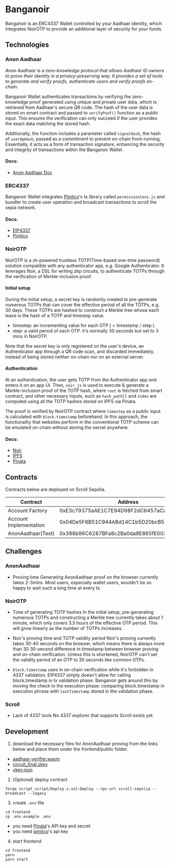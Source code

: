 # Banganoir

Banganoir is an ERC4337 Wallet controlled by your Aadhaar identity, which integrates NoirOTP to provide an additional layer of security for your funds.

## Technologies

### Anon Aadhaar

_Anon Aadhaar is a zero-knowledge protocol that allows Aadhaar ID owners to prove their identity in a privacy-preserving way. It provides a set of tools to generate and verify proofs, authenticate users and verify proofs on-chain._

Banganoir Wallet authenticates transactions by verifying the zero-knowledge proof generated using unique and private user data, which is retrieved from Aadhaar's secure QR code. The hash of the user data is stored on smart contract and passed to `verifyPoof()` function as a public input. This ensures the verification can only succeed if the user provides the exact data matching the stored hash.

Additionally, the function includes a parameter called `signalHash`, the hash of `userOpHash`, passed as a commitment to prevent on-chain front-running. Essentially, it acts as a form of transaction signature, enhancing the security and integrity of transactions within the Banganoir Wallet.

#### Docs:

- [Anon Aadhaar Doc](https://github.com/anon-aadhaar/anon-aadhaar)

### ERC4337

Banganoir Wallet integrates [Pimlico](pimlico.io)'s ts library called `permissionless.js` and bundler to create user operation and broadcast transactions to scroll the sepia network.

#### Docs:

- [EIP4337](https://eips.ethereum.org/EIPS/eip-4337)
- [Pimlico](https://docs.pimlico.io/)

### NoirOTP

NoirOTP is a zk-powered trustless TOTP(Time-based one-time password) solution compatible with any authenticator app, e.g. Google Authenticator. It leverages Noir, a DSL for writing zkp circuits, to authenticate TOTPs through the verification of Merkle-inclusion proof.

#### Initial setup

During the initial setup, a secret key is randomly created to pre-generate numerous TOTPs that can cover the effective period of all the TOTPs, e.g. 30 days. These TOTPs are hashed to construct a Merkle tree whose each leave is the hash of a TOTP and timestep value.

- timestep: an incrementing value for each OTP ( = timestamp / step ).
- step: a valid period of each OTP. it's normally 30 seconds but set to 3 mins in NoirOTP.

Note that the secret key is only registered on the user's device, an Authenticator app through a QR code scan, and discarded immediately, instead of being stored neither on-chain nor on an external server.

#### Authentication

At an authentication, the user gets TOTP from the Authenticator app and enters it on an app UI. Then, `noir_js` is used to execute & generate a Merkle-inclusion proof of the TOTP hash, where `root` is fetched from smart contract, and other necessary inputs, such as `hash_path[]` and `index` are computed using all the TOTP hashes stored on IPFS via Pinata.

The proof is verified by NoirOTP contract where `timestep` as a public input is calculated with `block.timestamp` beforehand. In this approach, the functionality that websites perform in the conventional TOTP scheme can be emulated on-chain without storing the secret anywhere.

#### Docs:

- [Noir](https://noir-lang.org/docs/)
- [IPFS](docs.ipfs.io)
- [Pinata](https://docs.pinata.cloud/introduction)

## Contracts

Contracts below are deployed on Scroll Sepolia.

| Contract               | Address                                    |
| ---------------------- | ------------------------------------------ |
| Account Factory        | 0xE3c79375aAE1C7E94D98F2dC6457aCa8fA0C9A47 |
| Account Implementation | 0x04De5F6B51C944ABd14C1b5D20bcB56856c08176 |
| AnonAadhaar(Test)      | 0x388b96C6287BFa8c2Ba0da8E865fE003EDBf762A |

## Challenges

### AnonAadhaar

- Proving time
  Generating AnonAadhaar proof on the browser currently takes 2-3mins. Most users, especially wallet users, wouldn't be so happy to wait such a long time at every tx.

### NoirOTP

- Time of generating TOTP hashes
  In the initial setup, pre-generating numerous TOTPs and constructing a Merkle tree currently takes about 1 minute, which only covers 3.5 hours of the effective OTP period. This will grow linearly as the number of TOTPs increases.

- Noir's proving time and TOTP validity period
  Noir's proving currently takes 30-40 seconds on the browser, which means there is always more than 30 30-second difference in timestamp between browser proving and on-chain verification. Unless this is shortened, NoirOTP can't set the validity period of an OTP to 30 seconds like common OTPs.

- `block.timestamp` uses in on-chain verification while it's forbidden in 4337 validation.
  EIP4337 simply doesn't allow for calling block.timestamp in tx validation phase. Banganoir gets around this by moving the check to the execution phase: comparing block.timestamp in execution phrase with `lastTimestamp` stored in the validation phase.

### Scroll

- Lack of 4337 tools
  No 4337 explorer that supports Scroll exists yet.

## Development

1. download the necessary files for AnonAadhaar proving from the links below and place them under the frontend/public folder.

- [aadhaar-verifier.wasm](https://d1l6t78iyuhldt.cloudfront.net/aadhaar-verifier.wasm)
- [circuit_final.zkey](https://d1l6t78iyuhldt.cloudfront.net/circuit_final.zkey)
- [vkey.json](https://d1l6t78iyuhldt.cloudfront.net/vkey.json)

2. (Optional) deploy contract

```shell
forge script script/Deploy.s.sol:Deploy --rpc-url scroll-sepolia --broadcast --legacy
```

3. create `.env` file

```shell
cd frontend
cp .env.example .env
```

- you need [Pinata](https://app.pinata.cloud/register)'s API key and secret
- you need [pimlico](https://dashboard.pimlico.io/)'s api key

4. start frontend

```shell
cd frontend
yarn
yarn start
```
